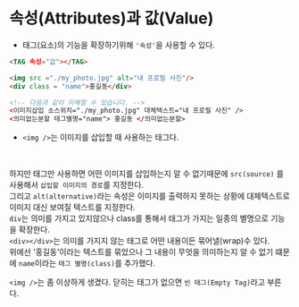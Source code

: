# 속성(Attributes)과 값(Value)

- 태그(요소)의 기능을 확장하기위해 ```'속성'```을 사용할 수 있다.
```html
<TAG 속성="값"></TAG>

<img src ="./my_photo.jpg" alt="내 프로필 사진"/>
<div class = "name">홍길동</div>

<!-- 다음과 같이 이해할 수 있습니다. -->
<이미지삽입 소스위치="./my_photo.jpg" 대체텍스트="내 프로필 사진" />
<의미없는분할 태그별명="name"> 홍길동 </의미없는분할>
```
- ```<img />```는 이미지를 삽입할 때 사용하는 태그다. 

<br>

하지만 태그만 사용하면 어떤 이미지를 삽입하는지 알 수 없기때문에 ```src(source)``` 를 사용해서 ```삽입할 이미지의 경로```를 지정한다. <br>
그리고 ```alt(alternative)```라는 속성은 이미지를 출력하지 못하는 상황에 대체텍스트로 이미지 대신 보여질 텍스트를 지정한다. <br>
```div```는 의미를 가지고 있지않으나 class를 통해서 태그가 가지는 일종의 별명으로 기능을 확장한다. <br>
```<div></div>```는 의미를 가지지 않는 태그로 어떤 내용이든 묶어낼(wrap)수 있다. <br>
위에선 '홍길동'이라는 텍스트를 묶었으나 그 내용이 무엇을 의미하는지 알 수 없기 떄문에 ```name```이라는 ```태그 별명(class)```를 추가했다.

```<img />```는 좀 이상하게 생겼다. 닫히는 태그가 없으면 ```빈 태그(Empty Tag)```라고 부른다.

